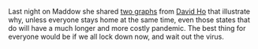 Last night on Maddow she shared <a href="http://scripting.com/images/2020/04/04/graphs.png">two graphs</a> from <a href="https://en.wikipedia.org/wiki/David_Ho">David Ho</a> that illustrate why, unless everyone stays home at the same time, even those states that do will have a much longer and more costly pandemic. The best thing for everyone would be if we all lock down now, and wait out the virus. 
